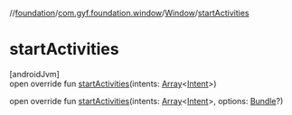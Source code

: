 //[foundation](../../../index.md)/[com.gyf.foundation.window](../index.md)/[Window](index.md)/[startActivities](start-activities.md)

# startActivities

[androidJvm]\
open override fun [startActivities](start-activities.md)(intents: [Array](https://kotlinlang.org/api/core/kotlin-stdlib/kotlin/-array/index.html)&lt;[Intent](https://developer.android.com/reference/kotlin/android/content/Intent.html)&gt;)

open override fun [startActivities](start-activities.md)(intents: [Array](https://kotlinlang.org/api/core/kotlin-stdlib/kotlin/-array/index.html)&lt;[Intent](https://developer.android.com/reference/kotlin/android/content/Intent.html)&gt;, options: [Bundle](https://developer.android.com/reference/kotlin/android/os/Bundle.html)?)